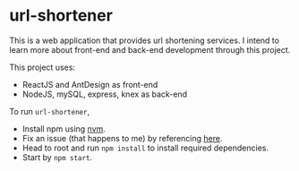 # url-shortener
This is a web application that provides url shortening services. I intend to learn more about front-end and back-end development through this project.

This project uses:
- ReactJS and AntDesign as front-end
- NodeJS, mySQL, express, knex as back-end

To run `url-shortener`,
- Install npm using [nvm](https://github.com/creationix/nvm).
- Fix an issue (that happens to me) by referencing [here](https://github.com/npm/npm/issues/8360).
- Head to root and run
```npm install``` to install required dependencies.
- Start by 
```npm start```.
